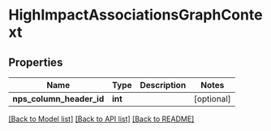 # HighImpactAssociationsGraphContext

## Properties
Name | Type | Description | Notes
------------ | ------------- | ------------- | -------------
**nps_column_header_id** | **int** |  | [optional] 

[[Back to Model list]](../README.md#documentation-for-models) [[Back to API list]](../README.md#documentation-for-api-endpoints) [[Back to README]](../README.md)


